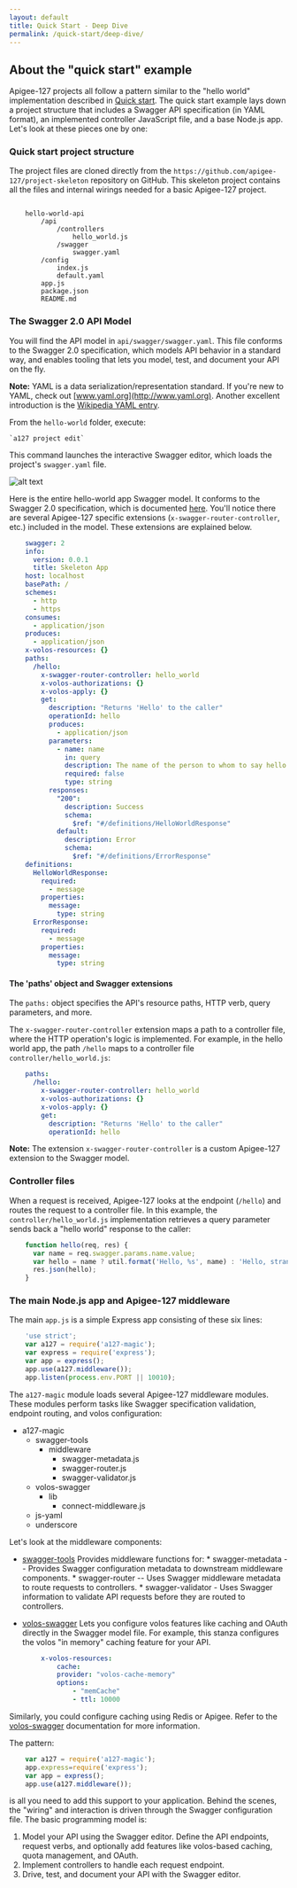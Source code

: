 ```yaml
---
layout: default
title: Quick Start - Deep Dive
permalink: /quick-start/deep-dive/
---
```


## About the "quick start" example

Apigee-127 projects all follow a pattern similar to the "hello world" implementation described in [Quick start](https://github.com/apigee-127/a127-documentation/wiki/Quick-start). The quick start example lays down a project structure that includes a Swagger API specification (in YAML format), an implemented controller JavaScript file, and a base Node.js app. Let's look at these pieces one by one:

### Quick start project structure

The project files are cloned directly from the `https://github.com/apigee-127/project-skeleton` repository on GitHub. This skeleton project contains all the files and internal wirings needed for a basic Apigee-127 project.

```

    hello-world-api
        /api
            /controllers
                hello_world.js
            /swagger
                swagger.yaml
        /config
            index.js
            default.yaml
        app.js
        package.json
        README.md
```


### The Swagger 2.0 API Model

You will find the API model in `api/swagger/swagger.yaml`. This file conforms to the Swagger 2.0 specification, which models API behavior in a standard way, and enables tooling that lets you model, test, and document your API on the fly.

**Note:** YAML is a data serialization/representation standard. If you're new to YAML, check out [www.yaml.org](http://www.yaml.org). Another excellent introduction is the [Wikipedia YAML entry](http://en.wikipedia.org/wiki/YAML).

From the `hello-world` folder, execute:

    `a127 project edit`

This command launches the interactive Swagger editor, which loads the project's `swagger.yaml` file.

![alt text](https://raw.githubusercontent.com/apigee-127/a127-documentation/master/a127/images/swagger-editor.png)

Here is the entire hello-world app Swagger model. It conforms to the Swagger 2.0 specification, which is documented [here](https://github.com/reverb/swagger-spec/blob/master/versions/2.0.md). You'll notice there are several Apigee-127 specific extensions (`x-swagger-router-controller`, etc.) included in the model. These extensions are explained below.

```yaml
    swagger: 2
    info:
      version: 0.0.1
      title: Skeleton App
    host: localhost
    basePath: /
    schemes:
      - http
      - https
    consumes:
      - application/json
    produces:
      - application/json
    x-volos-resources: {}
    paths:
      /hello:
        x-swagger-router-controller: hello_world
        x-volos-authorizations: {}
        x-volos-apply: {}
        get:
          description: "Returns 'Hello' to the caller"
          operationId: hello
          produces:
            - application/json
          parameters:
            - name: name
              in: query
              description: The name of the person to whom to say hello
              required: false
              type: string
          responses:
            "200":
              description: Success
              schema:
                $ref: "#/definitions/HelloWorldResponse"
            default:
              description: Error
              schema:
                $ref: "#/definitions/ErrorResponse"
    definitions:
      HelloWorldResponse:
        required:
          - message
        properties:
          message:
            type: string
      ErrorResponse:
        required:
          - message
        properties:
          message:
            type: string
```

#### The 'paths' object and Swagger extensions

The `paths:`  object specifies the API's resource paths, HTTP verb, query parameters, and more.

The `x-swagger-router-controller` extension maps a path to a controller file, where the HTTP operation's logic is implemented. For example, in the hello world app, the path `/hello` maps to a controller file `controller/hello_world.js`:

```yaml
    paths:
      /hello:
        x-swagger-router-controller: hello_world
        x-volos-authorizations: {}
        x-volos-apply: {}
        get:
          description: "Returns 'Hello' to the caller"
          operationId: hello
```

**Note:** The extension `x-swagger-router-controller` is a custom Apigee-127 extension to the Swagger model.

### Controller files

When a request is received, Apigee-127 looks at the endpoint (`/hello`) and routes the request to a controller file. In this example, the `controller/hello_world.js` implementation retrieves a query parameter sends back a "hello world" response to the caller:

```javascript
    function hello(req, res) {
      var name = req.swagger.params.name.value;
      var hello = name ? util.format('Hello, %s', name) : 'Hello, stranger!';
      res.json(hello);
    }
```

### The main Node.js app and Apigee-127 middleware

The main `app.js` is a simple Express app consisting of these six lines:

```javascript
    'use strict';
    var a127 = require('a127-magic');
    var express = require('express');
    var app = express();
    app.use(a127.middleware());
    app.listen(process.env.PORT || 10010);
```
The `a127-magic` module loads several Apigee-127 middleware modules. These modules perform tasks like Swagger specification validation, endpoint routing, and volos configuration:

   * a127-magic
      * swagger-tools
         * middleware
            * swagger-metadata.js
            * swagger-router.js
            * swagger-validator.js
      * volos-swagger
         * lib
            * connect-middleware.js
      * js-yaml
      * underscore

Let's look at the middleware components:

* [swagger-tools](https://www.npmjs.org/package/swagger-tools)
Provides middleware functions for:
      * swagger-metadata -- Provides Swagger configuration metadata to downstream middleware components.
      * swagger-router -- Uses Swagger middleware metadata to route requests to controllers.
      * swagger-validator - Uses Swagger information to validate API requests before they are routed to controllers.

* [volos-swagger](https://github.com/apigee-127/volos/tree/master/swagger)
Lets you configure volos features like caching and OAuth directly in the Swagger model file. For example, this stanza configures the volos "in memory" caching feature for your API.

```yaml
        x-volos-resources:
            cache:
            provider: "volos-cache-memory"
            options:
                - "memCache"
                - ttl: 10000
```
Similarly, you could configure caching using Redis or Apigee. Refer to the [volos-swagger](https://github.com/apigee-127/volos/tree/master/swagger) documentation for more information.

The pattern:

```javascript
    var a127 = require('a127-magic');
    app.express=require('express');
    var app = express();
    app.use(a127.middleware());
```
is all you need to add this support to your application. Behind the scenes, the "wiring" and interaction is driven through the Swagger configuration file. The basic programming model is:

1. Model your API using the Swagger editor. Define the API endpoints, request verbs, and optionally add features like volos-based caching, quota management, and OAuth.
2. Implement controllers to handle each request endpoint.
3. Drive, test, and document your API with the Swagger editor.
